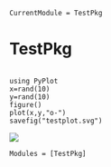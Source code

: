 ```@meta
CurrentModule = TestPkg
```

# TestPkg

```@index
```

```@example
using PyPlot
x=rand(10)
y=rand(10)
figure()
plot(x,y,"o-")
savefig("testplot.svg")
```
![](testplot.svg)


```@autodocs
Modules = [TestPkg]
```
